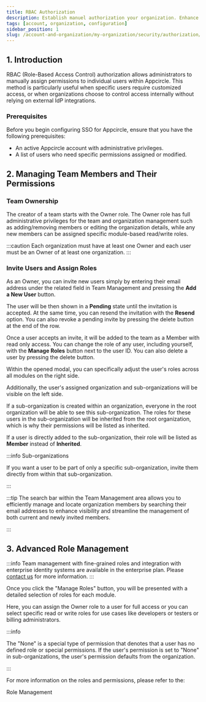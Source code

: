 ```yaml
---
title: RBAC Authorization
description: Establish manuel authorization your organization. Enhance security and simplify access across Appcircle's platform.
tags: [account, organization, configuration]
sidebar_position: 1
slug: /account-and-organization/my-organization/security/authorization/rbac-authorization
---
```


## 1. Introduction

RBAC (Role-Based Access Control) authorization allows administrators to manually assign permissions to individual users within Appcircle. This method is particularly useful when specific users require customized access, or when organizations choose to control access internally without relying on external IdP integrations.

### Prerequisites

Before you begin configuring SSO for Appcircle, ensure that you have the following prerequisites:

- An active Appcircle account with administrative privileges.
- A list of users who need specific permissions assigned or modified.

## 2. Managing Team Members and Their Permissions

### Team Ownership

The creator of a team starts with the Owner role. The Owner role has full administrative privileges for the team and organization management such as adding/removing members or editing the organization details, while any new members can be assigned specific module-based read/write roles.

:::caution
Each organization must have at least one Owner and each user must be an Owner of at least one organization.
:::

### Invite Users and Assign Roles

As an Owner, you can invite new users simply by entering their email address under the related field in Team Management and pressing the **Add a New User** button.

<Screenshot url='https://cdn.appcircle.io/docs/assets/BE4255-inviteMember.png' />

The user will be then shown in a **Pending** state until the invitation is accepted. At the same time, you can resend the invitation with the **Resend** option. You can also revoke a pending invite by pressing the delete button at the end of the row.

<Screenshot url='https://cdn.appcircle.io/docs/assets/BE4255-pending.png' />

Once a user accepts an invite, it will be added to the team as a Member with read only access. You can change the role of any user, including yourself, with the **Manage Roles** button next to the user ID. You can also delete a user by pressing the delete button.

<Screenshot url="https://cdn.appcircle.io/docs/assets/BE-4072-org4.png" />

Within the opened modal, you can specifically adjust the user's roles across all modules on the right side. 

<Screenshot url='https://cdn.appcircle.io/docs/assets/BE4255-manageRole.png' />

Additionally, the user's assigned organization and sub-organizations will be visible on the left side. 

<Screenshot url='https://cdn.appcircle.io/docs/assets/BE4255-orgList.png' />

If a sub-organization is created within an organization, everyone in the root organization will be able to see this sub-organization. The roles for these users in the sub-organization will be inherited from the root organization, which is why their permissions will be listed as inherited.

If a user is directly added to the sub-organization, their role will be listed as **Member** instead of **Inherited**.

:::info Sub-organizations

If you want a user to be part of only a specific sub-organization, invite them directly from within that sub-organization.

:::

:::tip
The search bar within the Team Management area allows you to efficiently manage and locate organization members by searching their email addresses to enhance visibility and streamline the management of both current and newly invited members.

:::

<Screenshot url="https://cdn.appcircle.io/docs/assets/BE-4072-search.png" />

## 3. Advanced Role Management

:::info
Team management with fine-grained roles and integration with enterprise identity systems are available in the enterprise plan. Please [contact us](https://appcircle.io/contact) for more information.
:::

Once you click the "Manage Roles" button, you will be presented with a detailed selection of roles for each module.

<Screenshot url='https://cdn.appcircle.io/docs/assets/permission-all-v3.png' />

Here, you can assign the Owner role to a user for full access or you can select specific read or write roles for use cases like developers or testers or billing administrators.

<Screenshot url='https://cdn.appcircle.io/docs/assets/permission-owner-v2.png' />

:::info

The "None" is a special type of permission that denotes that a user has no defined role or special permissions. If the user's permission is set to "None" in sub-organizations, the user's permission defaults from the organization.

:::

For more information on the roles and permissions, please refer to the:

<ContentRef url="/account/my-organization/profile-and-team/role-management"> 
    Role Management
</ContentRef>